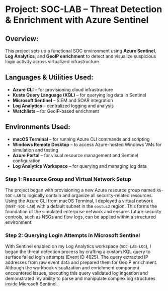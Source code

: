 <h1> Project: SOC-LAB – Threat Detection & Enrichment with Azure Sentinel</h1>

  <div class="section">
    <h2>Overview:</h2>
    <p>This project sets up a functional SOC environment using <strong>Azure Sentinel</strong>, <strong>Log Analytics</strong>, and <strong>GeoIP enrichment</strong> to detect and visualize suspicious login activity across virtualized infrastructure.</p>
  </div>

<div class="section">
  <h2>Languages & Utilities Used:</h2>
  <ul>
    <li><strong>Azure CLI</strong> – for provisioning cloud infrastructure</li>
    <li><strong>Kusto Query Language (KQL)</strong> – for querying log data in Sentinel</li>
    <li><strong>Microsoft Sentinel</strong> – SIEM and SOAR integration</li>
    <li><strong>Log Analytics</strong> – centralized logging and analysis</li>
    <li><strong>Watchlists</strong> – for GeoIP-based enrichment</li>
  </ul>
</div>

<div class="section">
  <h2>Environments Used:</h2>
  <ul>
    <li><strong>macOS Terminal</strong> – for running Azure CLI commands and scripting</li>
    <li><strong>Windows Remote Desktop</strong> – to access Azure-hosted Windows VMs for simulation and testing</li>
    <li><strong>Azure Portal</strong> – for visual resource management and Sentinel configuration</li>
    <li><strong>Log Analytics Workspace</strong> – for querying and managing log data</li>
  </ul>
</div>

<div class="walkthrough-step">
  <h3>Step 1: Resource Group and Virtual Network Setup</h3>
  <p>The project began with provisioning a new Azure resource group named <code>RG-SOC-LAB</code> to logically contain and organize all security-related resources. Using the Azure CLI from macOS Terminal, I deployed a virtual network (<code>VNET-SOC-LAB</code>) with a default subnet in the <code>eastus2</code> region. This forms the foundation of the simulated enterprise network and ensures future security controls, such as NSGs and flow logs, can be applied within a structured environment.</p>
</div>

<div class="walkthrough-step">
  <h3>Step 2: Querying Login Attempts in Microsoft Sentinel</h3>
  <p>With Sentinel enabled on my Log Analytics workspace (<code>SOC-LAB-LOG</code>), I began the threat detection process by crafting a custom KQL query to surface failed login attempts (Event ID 4625). The query extracted IP addresses from raw event data and prepared them for GeoIP enrichment. Although the workbook visualization and enrichment component encountered issues, executing this query validated log ingestion and demonstrated my ability to parse and manipulate complex log structures inside Microsoft Sentinel.</p>
</div>

</body>
</html>
